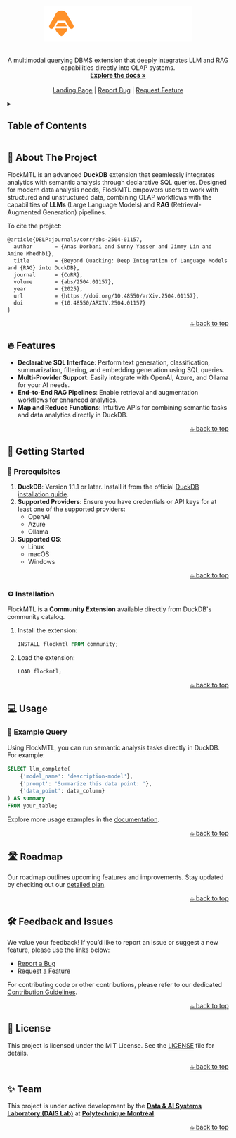 <a id="readme-top"></a>

<br />

<div align="center">
  <a href="https://dais-polymtl.github.io/flockmtl/">
    <img src="docs/static/img/logo-dark.svg" alt="Logo" height="80">
  </a>
  <br /><br />
  <p align="center">
    A multimodal querying DBMS extension that deeply integrates LLM and RAG capabilities directly into OLAP systems.
    <br />
    <a href="https://dais-polymtl.github.io/flockmtl/docs/what-is-flockmtl"><strong>Explore the docs »</strong></a>
    <br />
    <br />
    <a href="https://dais-polymtl.github.io/flockmtl/">Landing Page</a>
    |
    <a href="https://github.com/dais-polymtl/flockmtl/issues/new?labels=bug&template=bug-report.md">Report Bug</a>
    |
    <a href="https://github.com/dais-polymtl/flockmtl/issues/new?labels=enhancement&template=feature-request.md">Request Feature</a>
  </p>
</div>

<details>
  <summary>
    <h2>Table of Contents</h2>
  </summary>
  <ol>
    <li><a href="#-about-the-project">About The Project</a></li>
    <li><a href="#-features">Features</a></li>
    <li>
      <a href="#-getting-started">Getting Started</a>
      <ul>
        <li><a href="#-prerequisites">Prerequisites</a></li>
        <li><a href="#⚙-installation">Installation</a></li>
      </ul>
    </li>
    <li><a href="#-usage">Usage</a></li>
    <li><a href="#-roadmap">Roadmap</a></li>
    <li><a href="#-feedback-and-issues">Feedback and Issues</a></li>
    <li><a href="#-license">License</a></li>
    <li><a href="#-acknowledgments">Acknowledgments</a></li>
  </ol>
</details>

## 📜 About The Project

FlockMTL is an advanced **DuckDB** extension that seamlessly integrates analytics with semantic analysis through declarative SQL queries. Designed for modern data analysis needs, FlockMTL empowers users to work with structured and unstructured data, combining OLAP workflows with the capabilities of **LLMs** (Large Language Models) and **RAG** (Retrieval-Augmented Generation) pipelines.

To cite the project:
```
@article{DBLP:journals/corr/abs-2504-01157,
  author       = {Anas Dorbani and Sunny Yasser and Jimmy Lin and Amine Mhedhbi},
  title        = {Beyond Quacking: Deep Integration of Language Models and {RAG} into DuckDB},
  journal      = {CoRR},
  volume       = {abs/2504.01157},
  year         = {2025},
  url          = {https://doi.org/10.48550/arXiv.2504.01157},
  doi          = {10.48550/ARXIV.2504.01157}
}
```

<p align="right"><a href="#readme-top">🔝 back to top</a></p>

## 🔥 Features

- **Declarative SQL Interface**: Perform text generation, classification, summarization, filtering, and embedding generation using SQL queries.
- **Multi-Provider Support**: Easily integrate with OpenAI, Azure, and Ollama for your AI needs.
- **End-to-End RAG Pipelines**: Enable retrieval and augmentation workflows for enhanced analytics.
- **Map and Reduce Functions**: Intuitive APIs for combining semantic tasks and data analytics directly in DuckDB.

<p align="right"><a href="#readme-top">🔝 back to top</a></p>

## 🚀 Getting Started

### 📝 Prerequisites

1. **DuckDB**: Version 1.1.1 or later. Install it from the official [DuckDB installation guide](https://duckdb.org/docs/installation/).
2. **Supported Providers**: Ensure you have credentials or API keys for at least one of the supported providers:
   - OpenAI
   - Azure
   - Ollama
3. **Supported OS**:
   - Linux
   - macOS
   - Windows

<p align="right"><a href="#readme-top">🔝 back to top</a></p>

### ⚙️ Installation

FlockMTL is a **Community Extension** available directly from DuckDB's community catalog.

1. Install the extension:
   ```sql
   INSTALL flockmtl FROM community;
   ```
2. Load the extension:
   ```sql
   LOAD flockmtl;
   ```

<p align="right"><a href="#readme-top">🔝 back to top</a></p>

## 💻 Usage

### 🔧 Example Query

Using FlockMTL, you can run semantic analysis tasks directly in DuckDB. For example:

```sql
SELECT llm_complete(
    {'model_name': 'description-model'},
    {'prompt': 'Summarize this data point: '},
    {'data_point': data_column}
) AS summary
FROM your_table;
```

Explore more usage examples in the [documentation](https://dais-polymtl.github.io/flockmtl/docs/supported-providers/openai).

<p align="right"><a href="#readme-top">🔝 back to top</a></p>

## 🛣️ Roadmap

Our roadmap outlines upcoming features and improvements. Stay updated by checking out our [detailed plan](https://github.com/dais-polymtl/flockmtl/issues/39).

<p align="right"><a href="#readme-top">🔝 back to top</a></p>

## 🛠️ Feedback and Issues

We value your feedback! If you’d like to report an issue or suggest a new feature, please use the links below:

- <a href="https://github.com/dais-polymtl/flockmtl/issues/new?labels=bug&template=bug-report.md">Report a Bug</a>
- <a href="https://github.com/dais-polymtl/flockmtl/issues/new?labels=enhancement&template=feature-request.md">Request a Feature</a>

For contributing code or other contributions, please refer to our dedicated [Contribution Guidelines](#).

<p align="right"><a href="#readme-top">🔝 back to top</a></p>

## 📝 License

This project is licensed under the MIT License. See the [LICENSE](LICENSE) file for details.

<p align="right"><a href="#readme-top">🔝 back to top</a></p>

## ✨ Team

This project is under active development by the [**Data & AI Systems Laboratory (DAIS Lab)**](https://github.com/dais-polymtl) at [**Polytechnique Montréal**](https://www.polymtl.ca/).

<p align="right"><a href="#readme-top">🔝 back to top</a></p>
